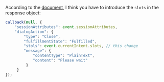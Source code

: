 According to the [document][1], I think you have to introduce the `slots` in the response object:

```js
callback(null, {
    "sessionAttributes": event.sessionAttributes,
    "dialogAction": {
        "type": "Close",
        "fulfillmentState": "Fulfilled",
        "stols": event.currentIntent.slots, // this change
        "message": {
            "contentType": "PlainText",
            "content": "Please wait"
         }
     }
});
```


  [1]: https://docs.aws.amazon.com/lex/latest/dg/API_runtime_DialogAction.html
